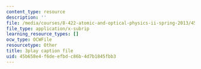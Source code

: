 ```yaml
---
content_type: resource
description: ''
file: /media/courses/8-422-atomic-and-optical-physics-ii-spring-2013/45b658e4f6deefbdc86b4d7b1845fbb3_j8Wg9c9aWV8.srt
file_type: application/x-subrip
learning_resource_types: []
ocw_type: OCWFile
resourcetype: Other
title: 3play caption file
uid: 45b658e4-f6de-efbd-c86b-4d7b1845fbb3
---
```

